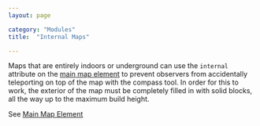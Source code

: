 ```yaml
---
layout: page

category: "Modules"
title:  "Internal Maps"

---
```


Maps that are entirely indoors or underground can use the `internal` attribute on the [main map element](/modules/main)
to prevent observers from accidentally teleporting on top of the map with the compass tool.
In order for this to work, the exterior of the map must be completely filled in with solid blocks,
all the way up to the maximum build height.

See [Main Map Element](/modules/main)
